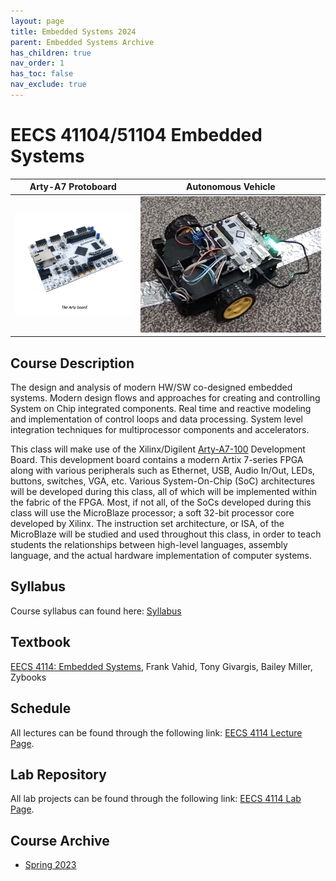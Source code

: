 ```yaml
---
layout: page
title: Embedded Systems 2024
parent: Embedded Systems Archive
has_children: true
nav_order: 1
has_toc: false
nav_exclude: true
---
```


# EECS 41104/51104 Embedded Systems

| Arty-A7 Protoboard                       | Autonomous Vehicle                     |
| ---------------------------------------- | -------------------------------------- |
| ![Arty-A7 Protoboard](./assets/images/arty.png) | ![Autonomous Vehicle](./assets/images/car-2.png) |

## Course Description

The design and analysis of modern HW/SW co-designed embedded systems. Modern design flows and approaches for creating and controlling System on Chip integrated components. Real time and reactive modeling and implementation of control loops and data processing. System level integration techniques for multiprocessor components and accelerators.

This class will make use of the Xilinx/Digilent [Arty-A7-100](https://www.xilinx.com/products/boards-and-kits/1-w51quh.html) Development Board. This development board contains a modern Artix 7-series FPGA along with various peripherals such as Ethernet, USB, Audio In/Out, LEDs, buttons, switches, VGA, etc. Various System-On-Chip (SoC) architectures will be developed during this class, all of which will be implemented within the fabric of the FPGA. Most, if not all, of the SoCs developed during this class will use the MicroBlaze processor; a soft 32-bit processor core developed by Xilinx. The instruction set architecture, or ISA, of the MicroBlaze will be studied and used throughout this class, in order to teach students the relationships between high-level languages, assembly language, and the actual hardware implementation of computer systems.

## Syllabus

Course syllabus can found here: [Syllabus](./syllabus.md)

## Textbook

[EECS 4114: Embedded Systems](https://learn.zybooks.com), Frank Vahid, Tony Givargis, Bailey Miller, Zybooks

## Schedule

All lectures can be found through the following link: [EECS 4114 Lecture Page](./schedule.md).

## Lab Repository

All lab projects can be found through the following link: [EECS 4114 Lab Page](./labs).

## Course Archive

- [Spring 2023](./archive/spring-2023)
